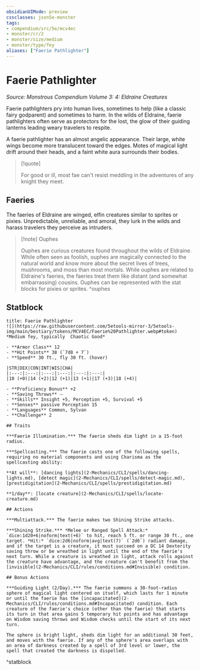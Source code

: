 ```yaml
---
obsidianUIMode: preview
cssclasses: json5e-monster
tags:
- compendium/src/5e/mcv4ec
- monster/cr/2
- monster/size/medium
- monster/type/fey
aliases: ["Faerie Pathlighter"]
---
```

# Faerie Pathlighter
*Source: Monstrous Compendium Volume 3: 4: Eldraine Creatures*  

Faerie pathlighters pry into human lives, sometimes to help (like a classic fairy godparent) and sometimes to harm. In the wilds of Eldraine, faerie pathlighters often serve as protectors for the lost, the glow of their guiding lanterns leading weary travelers to respite.

A faerie pathlighter has an almost angelic appearance. Their large, white wings become more translucent toward the edges. Motes of magical light drift around their heads, and a faint white aura surrounds their bodies.

> [!quote]  
> 
> For good or ill, most fae can't resist meddling in the adventures of any knight they meet.

## Faeries

The faeries of Eldraine are winged, elfin creatures similar to sprites or pixies. Unpredictable, unreliable, and amoral, they lurk in the wilds and harass travelers they perceive as intruders.

> [!note] Ouphes
> 
> Ouphes are curious creatures found throughout the wilds of Eldraine. While often seen as foolish, ouphes are magically connected to the natural world and know more about the secret lives of trees, mushrooms, and moss than most mortals. While ouphes are related to Eldraine's faeries, the faeries treat them like distant (and somewhat embarrassing) cousins. Ouphes can be represented with the stat blocks for pixies or sprites.
^ouphes

## Statblock

```ad-statblock
title: Faerie Pathlighter
![](https://raw.githubusercontent.com/5etools-mirror-3/5etools-img/main/bestiary/tokens/MCV4EC/Faerie%20Pathlighter.webp#token)
*Medium fey, typically  Chaotic Good*

- **Armor Class** 12
- **Hit Points** 38 (`7d8 + 7`)
- **Speed** 30 ft., fly 30 ft. (hover)

|STR|DEX|CON|INT|WIS|CHA|
|:---:|:---:|:---:|:---:|:---:|:---:|
|10 (+0)|14 (+2)|12 (+1)|13 (+1)|17 (+3)|18 (+4)|

- **Proficiency Bonus** +2
- **Saving Throws** ⏤
- **Skills** Insight +5, Perception +5, Survival +5
- **Senses** passive Perception 15
- **Languages** Common, Sylvan
- **Challenge** 2

## Traits

***Faerie Illumination.*** The faerie sheds dim light in a 15-foot radius.

***Spellcasting.*** The faerie casts one of the following spells, requiring no material components and using Charisma as the spellcasting ability:

**At will**: [dancing lights](2-Mechanics/CLI/spells/dancing-lights.md), [detect magic](2-Mechanics/CLI/spells/detect-magic.md), [prestidigitation](2-Mechanics/CLI/spells/prestidigitation.md)

**1/day**: [locate creature](2-Mechanics/CLI/spells/locate-creature.md)

## Actions

***Multiattack.*** The faerie makes two Shining Strike attacks.

***Shining Strike.*** *Melee or Ranged Spell Attack:* `dice:1d20+6|noform|text(+6)` to hit, reach 5 ft. or range 30 ft., one target. *Hit:* `dice:2d6|noform|avg|text(7)` (`2d6`) radiant damage, and if the target is a creature, it must succeed on a DC 14 Dexterity saving throw or be wreathed in light until the end of the faerie's next turn. While a creature is wreathed in light, attack rolls against the creature have advantage, and the creature can't benefit from the [invisible](2-Mechanics/CLI/rules/conditions.md#Invisible) condition.

## Bonus Actions

***Guiding Light (2/Day).*** The faerie summons a 30-foot-radius sphere of magical light centered on itself, which lasts for 1 minute or until the faerie has the [incapacitated](2-Mechanics/CLI/rules/conditions.md#Incapacitated) condition. Each creature of the faerie's choice (other than the faerie) that starts its turn in that area gains 5 temporary hit points and has advantage on Wisdom saving throws and Wisdom checks until the start of its next turn.

The sphere is bright light, sheds dim light for an additional 30 feet, and moves with the faerie. If any of the sphere's area overlaps with an area of darkness created by a spell of 3rd level or lower, the spell that created the darkness is dispelled.
```
^statblock